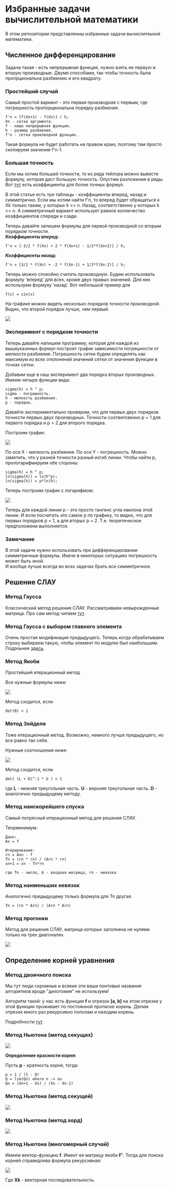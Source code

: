 # Избранные задачи вычислительной математики
В этом репозитории представленны избранные задачи вычислитеьной математики.

## Численное дифференцирование
Задача такая - есть непрерывная функция, нужно взять ее первую и вторую производные. Двумя способами, так чтобы точность была пропрциональна разбиению и его квадрату.

### Простейший случай
Самый простой вариант - это первая производная с первым, где погрешность пропорциональна порядку разбиения.
```
f'n = [f(Xn+1) - f(Xn)] / h;
Xn - сетка аргумента.
f - наша непрерывная функция.
h - размер разбиения.
f'n - сетка производной функции.
```
Такая формула не будет работать на правом краю, поэтому там просто скопируем значение f'n-1.

### Большая точность
Если мы хотим большей точности, то из ряда тейлора можно вывести формулу, которая даст большую точность.
Опустим разложения в ряды. Вот [тут](https://ru.m.wikipedia.org/wiki/%D0%9A%D0%BE%D1%8D%D1%84%D1%84%D0%B8%D1%86%D0%B8%D0%B5%D0%BD%D1%82%D1%8B_%D1%84%D0%BE%D1%80%D0%BC%D1%83%D0%BB_%D1%87%D0%B8%D1%81%D0%BB%D0%B5%D0%BD%D0%BD%D0%BE%D0%B3%D0%BE_%D0%B4%D0%B8%D1%84%D1%84%D0%B5%D1%80%D0%B5%D0%BD%D1%86%D0%B8%D1%80%D0%BE%D0%B2%D0%B0%D0%BD%D0%B8%D1%8F) есть коэффициенты для более точных формул.

В этой статье есть три таблицы - коэффициенты вперед, назад и симметрично.
Если мы хотим найти f'n, то вперед будет обращаться к Xk только таким, у которых k >= n. Назад, соответственно у которых k <= n. А симметричный вариант использует равное колличество коэффициентов спереди и сзади.

Теперь давайте запишем формулы для первой производной со вторым порядком точности.   
***Коэффициенты вперед:***
```
f'n = [-3/2 * f(Xn) + 2 * f(Xn+1) - 1/2*f(Xn+2)] / h;
```
***Коэффициенты назад:***
```
f'n = [3/2 * f(Xn) + -2 * f(Xn-1) + 1/2*f(Xn-2)] / h;
```
Теперь можно спокойно считать производную.
Будем использовать формулу 'вперед' для всех, кроме двух правых значений. Для них используем формулу 'назад'.
Вот небольшой пример для
```
f(x) = sin(x)
```
На графике можно видеть несколько порядков точности производной. Видно, что второй порядок лучше, чем первый.

![](https://github.com/timattt/Project-computational-math/blob/master/Images/DiffExample.png)

### Эксперимент с порядком точности
Теперь давайте напишем программу, которая для каждой из вышеуказнных формул построит график зависимости погрешности от мелкости разбиения.
Погрешность сетки будем определять как максимум из всех отклонений значений сетки от значения функции в точках сетки.

Добавим еще в наш эксперимент два порядка вторых производных.   
Имеем четыре функции вида:
```
sigma(h) = h ^ p;
sigma - погрешность.
h - мелкость разбиения.
p - порядок.
```
Давайте экспериментально проверим, что для первых двух порядков точности первых двух производных. Точности соответсвенно p = 1 для первого порядка и p = 2 для второго порядка.   

Построим график:

![](https://github.com/timattt/Project-computational-math/blob/master/Images/GraphDiffRaw.png)

По оси X - мелкость разбиения. По оси Y - погрешность.
Можно заметить, что у разной точности разный изгиб линии.
Чтобы найти p, прологарифмируем обе стороны:
```
sigma(h) = h ^ p;
ln(sigma(h)) = ln(h^p);
ln(sigma(h)) = p*ln(h);
```
Теперь построим график с логарифмом:

![](https://github.com/timattt/Project-computational-math/blob/master/Images/GraphDiff.png)

Теперь для каждой линии p - это просто тангенс угла наклона этой линии.
И если посчитать это самое p по графику, то видно, что для первых порядков p = 1, а для вторых p = 2. Т.е. теоретическое предположени выполняется.

### Замечание
В этой задаче нужно использовать при дифференцировании симметричные формулы. Иначе в некоторых ситуациях погрешность может быть иной.   
И вообще лучше всегда во всех задачах брать все симметричное.

## Решение СЛАУ

### Метод Гаусса

Классический метод решения СЛАУ. Рассматриваем невырожденные матрица.
Про сам метод читаем [тут](https://ru.wikipedia.org/wiki/%D0%9C%D0%B5%D1%82%D0%BE%D0%B4_%D0%93%D0%B0%D1%83%D1%81%D1%81%D0%B0).

### Метод Гаусса с выбором главного элемента

Очень простая модификация предыдущего. Теперь когда обрабатываем строку выбираем такую, чтобы элемент по модулю был наибольшим.
Подроьнее [здесь](http://www.e-biblio.ru/book/bib/02_estestv_nauki/Vychislit_matematika/pr/docs/piece010.htm).

### Метод Якоби

Простейший итерационный метод

Все нужные формулы ниже:

![](https://github.com/timattt/Project-computational-math/blob/master/Images/JacobTeor.png)

Метод сходится, если 
```
det(B) < 1
```

### Метод Зейделя

Тоже итерационный метод. Возможно, немного лучше предыдущего, но все равно так себе.

Нужные соотношения ниже:

![](https://github.com/timattt/Project-computational-math/blob/master/Images/ZeidelTeor.png)

Метод сходится, если 
```
det( (L + D)^-1 * U ) < 1 
```
где **L** - нижняя треугольная часть. **U** - верхняя треугольная часть. **D** - аналогично предыдущему методу. 

### Метод наискорейшего спуска

Самый потрясный итерационный метод для решения СЛАУ.

Теорминимум:

```
Дано:
Ax = f

Итерирование:
rn = Axn - f
Tn = (rn * rn) / (Arn * rn)
xn+1 = xn - Tn*rn

где Tn - число, A - входная матрица, rn - невязка
```

### Метод наименьших невязок

Аналогично предыдущему только формула для Tn другая.
```
Tn = (rn * Arn) / (Arn * Arn)
```

### Метод прогонки

Метод для решения СЛАУ, матрица которых заполнена не нулями только на трех диагоналях.

![](https://github.com/timattt/Project-computational-math/blob/master/Images/sweep.png)

## Определение корней уравнения

### Метод двоичного поиска

Мы тут люди скромные и всякие эти ваши понтовые названия алгоритмов вроде "дихотомия" не используем!

Алгоритм такой: у нас есть функция **f** и отрезок **[a, b]** на этом отрезке у этой функции проживает по постоянной прописке корень. Делим отрезок много раз рекурсивно пополам и находим корень.

Подробности [тут](http://www.machinelearning.ru/wiki/index.php?title=%D0%9C%D0%B5%D1%82%D0%BE%D0%B4%D1%8B_%D0%B4%D0%B8%D1%85%D0%BE%D1%82%D0%BE%D0%BC%D0%B8%D0%B8)

### Метод Ньютона (метод секущих)

![](https://github.com/timattt/Project-computational-math/blob/master/Images/Newton_tangents.png)

**Определение красности корня:**

Пусть **p** - кратность корня, тогда:
```
p = 1 / (1 - Q)
Q = lim(Qn) where n -> oo
Qn = (Xn+1 - Xn) / (Xn - Xn-1)
```

### Метод Ньютона (метод секущей)

![](https://github.com/timattt/Project-computational-math/blob/master/Images/Newton_tangent.png)

### Метод Ньютона (метод хорд)

![](https://github.com/timattt/Project-computational-math/blob/master/Images/Newton_chords.png)

### Метод Ньютона (многомерный случай)

Имеем вектор-функцию **f**. Имеет ее матрицу якоби **F'**.
Тогда для поиска корней справедлива формула рекурсивная:

![](https://github.com/timattt/Project-computational-math/blob/master/Images/Newton_multi.png)

Где **Xk** - векторная последовательность.
